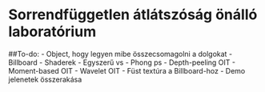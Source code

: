 # Sorrendfüggetlen átlátszóság önálló laboratórium

##To-do:
    - Object, hogy legyen mibe összecsomagolni a dolgokat
    - Billboard
    - Shaderek
        - Egyszerű vs
        - Phong ps
        - Depth-peeling OIT
        - Moment-based OIT
        - Wavelet OIT
    - Füst textúra a Billboard-hoz
    - Demo jelenetek összerakása